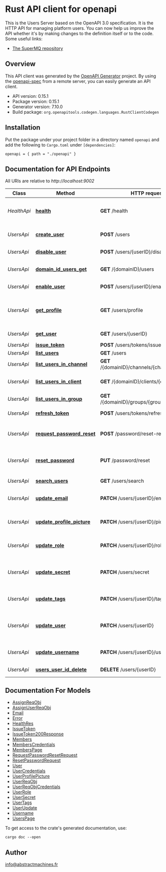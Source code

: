 # Rust API client for openapi

This is the Users Server based on the OpenAPI 3.0 specification.  It is the HTTP API for managing platform users. You can now help us improve the API whether it's by making changes to the definition itself or to the code.
Some useful links:
- [The SuperMQ repository](https://github.com/absmach/supermq)



## Overview

This API client was generated by the [OpenAPI Generator](https://openapi-generator.tech) project.  By using the [openapi-spec](https://openapis.org) from a remote server, you can easily generate an API client.

- API version: 0.15.1
- Package version: 0.15.1
- Generator version: 7.10.0
- Build package: `org.openapitools.codegen.languages.RustClientCodegen`

## Installation

Put the package under your project folder in a directory named `openapi` and add the following to `Cargo.toml` under `[dependencies]`:

```
openapi = { path = "./openapi" }
```

## Documentation for API Endpoints

All URIs are relative to *http://localhost:9002*

Class | Method | HTTP request | Description
------------ | ------------- | ------------- | -------------
*HealthApi* | [**health**](docs/HealthApi.md#health) | **GET** /health | Retrieves service health check info.
*UsersApi* | [**create_user**](docs/UsersApi.md#create_user) | **POST** /users | Registers user account
*UsersApi* | [**disable_user**](docs/UsersApi.md#disable_user) | **POST** /users/{userID}/disable | Disables a user
*UsersApi* | [**domain_id_users_get**](docs/UsersApi.md#domain_id_users_get) | **GET** /{domainID}/users | List users assigned to domain
*UsersApi* | [**enable_user**](docs/UsersApi.md#enable_user) | **POST** /users/{userID}/enable | Enables a user
*UsersApi* | [**get_profile**](docs/UsersApi.md#get_profile) | **GET** /users/profile | Gets info on currently logged in user.
*UsersApi* | [**get_user**](docs/UsersApi.md#get_user) | **GET** /users/{userID} | Retrieves a user
*UsersApi* | [**issue_token**](docs/UsersApi.md#issue_token) | **POST** /users/tokens/issue | Issue Token
*UsersApi* | [**list_users**](docs/UsersApi.md#list_users) | **GET** /users | List users
*UsersApi* | [**list_users_in_channel**](docs/UsersApi.md#list_users_in_channel) | **GET** /{domainID}/channels/{channelID}/users | List users in a channel
*UsersApi* | [**list_users_in_client**](docs/UsersApi.md#list_users_in_client) | **GET** /{domainID}/clients/{clientID}/users | List users associated with a client
*UsersApi* | [**list_users_in_group**](docs/UsersApi.md#list_users_in_group) | **GET** /{domainID}/groups/{groupID}/users | List users in a group
*UsersApi* | [**refresh_token**](docs/UsersApi.md#refresh_token) | **POST** /users/tokens/refresh | Refresh Token
*UsersApi* | [**request_password_reset**](docs/UsersApi.md#request_password_reset) | **POST** /password/reset-request | User password reset request
*UsersApi* | [**reset_password**](docs/UsersApi.md#reset_password) | **PUT** /password/reset | User password reset endpoint
*UsersApi* | [**search_users**](docs/UsersApi.md#search_users) | **GET** /users/search | Search users
*UsersApi* | [**update_email**](docs/UsersApi.md#update_email) | **PATCH** /users/{userID}/email | Updates email of the user.
*UsersApi* | [**update_profile_picture**](docs/UsersApi.md#update_profile_picture) | **PATCH** /users/{userID}/picture | Updates the user's profile picture.
*UsersApi* | [**update_role**](docs/UsersApi.md#update_role) | **PATCH** /users/{userID}/role | Updates the user's role.
*UsersApi* | [**update_secret**](docs/UsersApi.md#update_secret) | **PATCH** /users/secret | Updates secret of currently logged in user.
*UsersApi* | [**update_tags**](docs/UsersApi.md#update_tags) | **PATCH** /users/{userID}/tags | Updates tags of the user.
*UsersApi* | [**update_user**](docs/UsersApi.md#update_user) | **PATCH** /users/{userID} | Updates first, last name and metadata of the user.
*UsersApi* | [**update_username**](docs/UsersApi.md#update_username) | **PATCH** /users/{userID}/username | Updates user's username.
*UsersApi* | [**users_user_id_delete**](docs/UsersApi.md#users_user_id_delete) | **DELETE** /users/{userID} | Delete a user


## Documentation For Models

 - [AssignReqObj](docs/AssignReqObj.md)
 - [AssignUserReqObj](docs/AssignUserReqObj.md)
 - [Email](docs/Email.md)
 - [Error](docs/Error.md)
 - [HealthRes](docs/HealthRes.md)
 - [IssueToken](docs/IssueToken.md)
 - [IssueToken200Response](docs/IssueToken200Response.md)
 - [Members](docs/Members.md)
 - [MembersCredentials](docs/MembersCredentials.md)
 - [MembersPage](docs/MembersPage.md)
 - [RequestPasswordResetRequest](docs/RequestPasswordResetRequest.md)
 - [ResetPasswordRequest](docs/ResetPasswordRequest.md)
 - [User](docs/User.md)
 - [UserCredentials](docs/UserCredentials.md)
 - [UserProfilePicture](docs/UserProfilePicture.md)
 - [UserReqObj](docs/UserReqObj.md)
 - [UserReqObjCredentials](docs/UserReqObjCredentials.md)
 - [UserRole](docs/UserRole.md)
 - [UserSecret](docs/UserSecret.md)
 - [UserTags](docs/UserTags.md)
 - [UserUpdate](docs/UserUpdate.md)
 - [Username](docs/Username.md)
 - [UsersPage](docs/UsersPage.md)


To get access to the crate's generated documentation, use:

```
cargo doc --open
```

## Author

info@abstractmachines.fr

